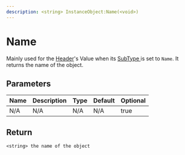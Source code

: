```yaml
---
description: <string> InstanceObject:Name(<void>)
---
```


# Name

Mainly used for the [Header](../../esp-object-classes/header/)'s Value when its [SubType ](../../esp-object-classes/header/data.md#headertype)is set to `Name`. It returns the name of the object.

## Parameters

<table><thead><tr><th>Name</th><th>Description</th><th>Type</th><th>Default</th><th data-type="checkbox">Optional</th></tr></thead><tbody><tr><td>N/A</td><td>N/A</td><td>N/A</td><td>N/A</td><td>true</td></tr></tbody></table>

## Return

`<string> the name of the object`
